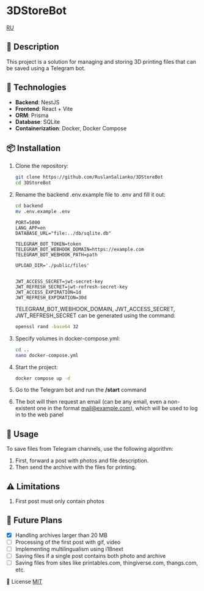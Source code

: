 # 3DStoreBot

[RU](./README_RU.md)

## 📅 Description

This project is a solution for managing and storing 3D printing files that can be saved using a Telegram bot.

## 🔧 Technologies

- **Backend**: NestJS
- **Frontend**: React + Vite
- **ORM**: Prisma
- **Database**: SQLite
- **Containerization**: Docker, Docker Compose

## 📦 Installation

1. Clone the repository:

   ```bash
   git clone https://github.com/RuslanSalianko/3DStoreBot
   cd 3DStoreBot
   ```

2. Rename the backend .env.example file to .env and fill it out:

   ```bash
   cd backend
   mv .env.example .env
   ```

   ```env
   PORT=5000
   LANG_APP=en
   DATABASE_URL="file:../db/sqlite.db"

   TELEGRAM_BOT_TOKEN=token
   TELEGRAM_BOT_WEBHOOK_DOMAIN=https://example.com
   TELEGRAM_BOT_WEBHOOK_PATH=path

   UPLOAD_DIR='./public/files'


   JWT_ACCESS_SECRET=jwt-secret-key
   JWT_REFRESH_SECRET=jwt-refresh-secret-key
   JWT_ACCESS_EXPIRATION=1d
   JWT_REFRESH_EXPIRATION=30d
   ```

   TELEGRAM_BOT_WEBHOOK_DOMAIN, JWT_ACCESS_SECRET, JWT_REFRESH_SECRET can be generated using the command:

   ```bash
   openssl rand -base64 32
   ```

3. Specify volumes in docker-compose.yml:

   ```bash
   cd ..
   nano docker-compose.yml
   ```

4. Start the project:

   ```bash
   docker compose up -d
   ```

5. Go to the Telegram bot and run the **/start** command
6. The bot will then request an email (can be any email, even a non-existent one in the format mail@example.com), which will be used to log in to the web panel

## 📂 Usage

To save files from Telegram channels, use the following algorithm:

1. First, forward a post with photos and file description.
2. Then send the archive with the files for printing.

## ⚠️ Limitations

1. First post must only contain photos

## 🚀 Future Plans

- [x] Handling archives larger than 20 MB
- [ ] Processing of the first post with gif, video
- [ ] Implementing multilingualism using i18next
- [ ] Saving files if a single post contains both photo and archive
- [ ] Saving files from sites like printables.com, thingiverse.com, thangs.com, etc.

📜 License
[MIT](https://github.com/RuslanSalianko/3DStoreBot/blob/master/LICENSE)
